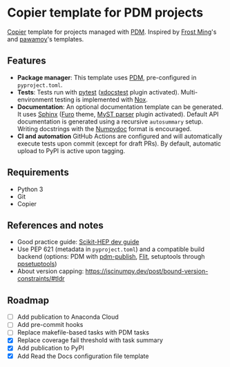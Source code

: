 # Copier template for PDM projects

[Copier](https://github.com/copier-org/copier) template for projects managed with [PDM](https://pdm.fming.dev/).
Inspired by [Frost Ming](https://github.com/pdm-project/copier-pdm)'s and [pawamoy](https://github.com/pawamoy/copier-pdm)'s templates.

## Features

* **Package manager**:
  This template uses [PDM](https://pdm.fming.dev/), pre-configured in `pyproject.toml`.
* **Tests**:
  Tests run with [pytest](https://pytest.org/) ([xdocstest](https://xdoctest.readthedocs.io/) plugin activated).
  Multi-environment testing is implemented with [Nox](https://nox.thea.codes/).
* **Documentation**:
  An optional documentation template can be generated.
  It uses [Sphinx](https://sphinx-doc.org/) ([Furo](https://pradyunsg.me/furo/) theme, [MyST parser](https://myst-parser.readthedocs.io/) plugin activated).
  Default API documentation is generated using a recursive `autosummary` setup.
  Writing docstrings with the [Numpydoc](https://numpydoc.readthedocs.io/) format is encouraged.
* **CI and automation**
  GitHub Actions are configured and will automatically execute tests upon commit (except for draft PRs).
  By default, automatic upload to PyPI is active upon tagging.

## Requirements

* Python 3
* Git
* Copier

## References and notes

* Good practice guide: [Scikit-HEP dev guide](https://scikit-hep.org/developer)
* Use PEP 621 (metadata in `pyproject.toml`) and a compatible build backend (options: PDM with [pdm-publish](https://github.com/branchvincent/pdm-publish), [Flit](https://flit.readthedocs.io/en/latest/), setuptools through [ppsetuptools](https://github.com/TheCleric/ppsetuptools))
* About version capping: <https://iscinumpy.dev/post/bound-version-constraints/#tldr>

## Roadmap

* [ ] Add publication to Anaconda Cloud
* [ ] Add pre-commit hooks
* [ ] Replace makefile-based tasks with PDM tasks
* [x] Replace coverage fail threshold with task summary
* [x] Add publication to PyPI
* [x] Add Read the Docs configuration file template
